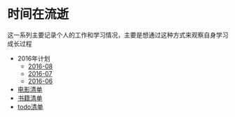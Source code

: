 # 时间在流逝

这一系列主要记录个人的工作和学习情况，主要是想通过这种方式来观察自身学习成长过程

* 2016年计划
  * [2016-08](2016/2016-08.md)
  * [2016-07](2016/2016-07.md)
  * [2016-06](2016/2016-06.md)
* [电影清单](movie.md)
* [书籍清单](book.md)
* [todo清单](todo.md)
